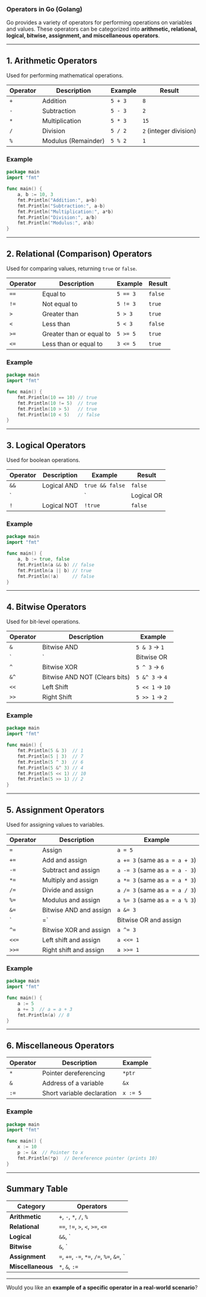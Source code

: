 ### **Operators in Go (Golang)**
Go provides a variety of operators for performing operations on variables and values. These operators can be categorized into **arithmetic, relational, logical, bitwise, assignment, and miscellaneous operators**.

---

## **1. Arithmetic Operators**  
Used for performing mathematical operations.

| Operator | Description | Example | Result |
|----------|------------|---------|--------|
| `+` | Addition | `5 + 3` | `8` |
| `-` | Subtraction | `5 - 3` | `2` |
| `*` | Multiplication | `5 * 3` | `15` |
| `/` | Division | `5 / 2` | `2` (integer division) |
| `%` | Modulus (Remainder) | `5 % 2` | `1` |

### **Example**
```go
package main
import "fmt"

func main() {
    a, b := 10, 3
    fmt.Println("Addition:", a+b)
    fmt.Println("Subtraction:", a-b)
    fmt.Println("Multiplication:", a*b)
    fmt.Println("Division:", a/b)
    fmt.Println("Modulus:", a%b)
}
```

---

## **2. Relational (Comparison) Operators**  
Used for comparing values, returning `true` or `false`.

| Operator | Description | Example | Result |
|----------|------------|---------|--------|
| `==` | Equal to | `5 == 3` | `false` |
| `!=` | Not equal to | `5 != 3` | `true` |
| `>` | Greater than | `5 > 3` | `true` |
| `<` | Less than | `5 < 3` | `false` |
| `>=` | Greater than or equal to | `5 >= 5` | `true` |
| `<=` | Less than or equal to | `3 <= 5` | `true` |

### **Example**
```go
package main
import "fmt"

func main() {
    fmt.Println(10 == 10) // true
    fmt.Println(10 != 5)  // true
    fmt.Println(10 > 5)   // true
    fmt.Println(10 < 5)   // false
}
```

---

## **3. Logical Operators**  
Used for boolean operations.

| Operator | Description | Example | Result |
|----------|------------|---------|--------|
| `&&` | Logical AND | `true && false` | `false` |
| `||` | Logical OR | `true || false` | `true` |
| `!` | Logical NOT | `!true` | `false` |

### **Example**
```go
package main
import "fmt"

func main() {
    a, b := true, false
    fmt.Println(a && b) // false
    fmt.Println(a || b) // true
    fmt.Println(!a)     // false
}
```

---

## **4. Bitwise Operators**  
Used for bit-level operations.

| Operator | Description | Example |
|----------|------------|---------|
| `&` | Bitwise AND | `5 & 3` → `1` |
| `|` | Bitwise OR | `5 | 3` → `7` |
| `^` | Bitwise XOR | `5 ^ 3` → `6` |
| `&^` | Bitwise AND NOT (Clears bits) | `5 &^ 3` → `4` |
| `<<` | Left Shift | `5 << 1` → `10` |
| `>>` | Right Shift | `5 >> 1` → `2` |

### **Example**
```go
package main
import "fmt"

func main() {
    fmt.Println(5 & 3)  // 1
    fmt.Println(5 | 3)  // 7
    fmt.Println(5 ^ 3)  // 6
    fmt.Println(5 &^ 3) // 4
    fmt.Println(5 << 1) // 10
    fmt.Println(5 >> 1) // 2
}
```

---

## **5. Assignment Operators**  
Used for assigning values to variables.

| Operator | Description | Example |
|----------|------------|---------|
| `=` | Assign | `a = 5` |
| `+=` | Add and assign | `a += 3` (same as `a = a + 3`) |
| `-=` | Subtract and assign | `a -= 3` (same as `a = a - 3`) |
| `*=` | Multiply and assign | `a *= 3` (same as `a = a * 3`) |
| `/=` | Divide and assign | `a /= 3` (same as `a = a / 3`) |
| `%=` | Modulus and assign | `a %= 3` (same as `a = a % 3`) |
| `&=` | Bitwise AND and assign | `a &= 3` |
| `|=` | Bitwise OR and assign | `a |= 3` |
| `^=` | Bitwise XOR and assign | `a ^= 3` |
| `<<=` | Left shift and assign | `a <<= 1` |
| `>>=` | Right shift and assign | `a >>= 1` |

### **Example**
```go
package main
import "fmt"

func main() {
    a := 5
    a += 3  // a = a + 3
    fmt.Println(a) // 8
}
```

---

## **6. Miscellaneous Operators**  
| Operator | Description | Example |
|----------|------------|---------|
| `*` | Pointer dereferencing | `*ptr` |
| `&` | Address of a variable | `&x` |
| `:=` | Short variable declaration | `x := 5` |

### **Example**
```go
package main
import "fmt"

func main() {
    x := 10
    p := &x  // Pointer to x
    fmt.Println(*p)  // Dereference pointer (prints 10)
}
```

---

## **Summary Table**
| Category | Operators |
|----------|-----------|
| **Arithmetic** | `+`, `-`, `*`, `/`, `%` |
| **Relational** | `==`, `!=`, `>`, `<`, `>=`, `<=` |
| **Logical** | `&&`, `||`, `!` |
| **Bitwise** | `&`, `|`, `^`, `&^`, `<<`, `>>` |
| **Assignment** | `=`, `+=`, `-=`, `*=`, `/=`, `%=`, `&=`, `|=`, `^=`, `<<=`, `>>=` |
| **Miscellaneous** | `*`, `&`, `:=` |

---

Would you like an **example of a specific operator in a real-world scenario**?